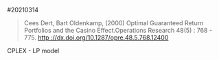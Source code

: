 #20210314 

> Cees Dert, Bart Oldenkamp, (2000) Optimal Guaranteed Return Portfolios and the Casino Effect.Operations Research 48(5) : 768 - 775. [http ://dx.doi.org/10.1287/opre.48.5.768.12400]()

CPLEX - LP model